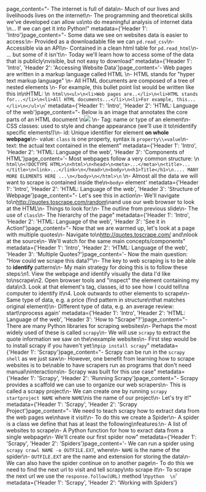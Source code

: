 page_content="-   The internet is full of data\n-   Much of our lives and livelihoods lives on the internet\n-   The programming and theoretical skills we've developed can allow us\nto do meaningful analysis of internet data  \n… If we can get it into Python!" metadata={'Header 1': 'Intro'}page_content="-   Some data we see on websites data is easier to access:\n-   Provided as a downloadable file we can `pd.read_csv`\n-   Accessible via an API\n-   Contained in a clean html table for `pd.read_html`\n-   … but some of it isn't\n-   Today we'll learn how to access some of the data that is publicly\nvisible, but not easy to download" metadata={'Header 1': 'Intro', 'Header 2': 'Accessing Website Data'}page_content='-   Web pages are written in a markup language called HTML  \n-   HTML stands for "hyper text markup language"  \n-   All HTML documents are composed of a tree of nested elements  \n-   For example, this bullet point list would be written like this in\nHTML:  \n``` html\n<ul>\n<li>Web pages are..</li>\n<li>HTML stands for...</li>\n<li>All HTML documents...</li>\n<li>For example, this...</li>\n</ul>\n```' metadata={'Header 1': 'Intro', 'Header 2': 'HTML: Language of the web'}page_content="-   Below is an image that annotates the core parts of an HTML document  \n![](attachment:./html_parts.png)  \n-   Tag: name or type of an element\n-   CSS classes: used to style and change appearance (we'll use it to\nidentify specific elements!)\n-   id: Unique identifier for element **on whole webpage**\n-   value: `class` is one property, syntax is `property\\=value`\n-   text: the actual text contained in the element" metadata={'Header 1': 'Intro', 'Header 2': 'HTML: Language of the web', 'Header 3': 'Components of HTML'}page_content='-   Most webpages follow a very common structure:  \n``` html\n<!DOCTYPE HTML>\n<html>\n<head>\n<meta>...</meta>\n<title>...</title>\n<link>...</link>\n</head>\n<body>\n<h1>Title</h1>\n.... MANY MORE ELEMENTS HERE ...\n</body>\n</html>\n```  \n-   Almost all the data we will want to scrape is contained inside the\n`<body>` element' metadata={'Header 1': 'Intro', 'Header 2': 'HTML: Language of the web', 'Header 3': 'Structure of Webpage'}page_content="-   Let's see this in action\n-   We'll navigate to\n[<http://quotes.toscrape.com/random>](http://quotes.toscrape.com/random)\nand use our web browser to look at the HTML\n-   Things to look for:\n-   The outline from previous slide\n-   The use of `class`\n-   The hierarchy of the page" metadata={'Header 1': 'Intro', 'Header 2': 'HTML: Language of the web', 'Header 3': 'See it in Action!'}page_content="-   Now that we are warmed up, let's look at a page with multiple quotes\n-   Navigate to\n[<http://quotes.toscrape.com/>](http://quotes.toscrape.com/) and\nlook at the source\n-   We'll watch for the same main concepts/components" metadata={'Header 1': 'Intro', 'Header 2': 'HTML: Language of the web', 'Header 3': 'Multiple Quotes?'}page_content='-   Now the main question: "How could we scrape this data?"\n-   The key to web scraping is to be able to **identify** patterns\n-   My main strategy for doing this is to follow these steps:\n1.  View the webpage and identify visually the data I\'d like to\nscrape\n2.  Open browser tools and "inspect" the element containing my data\n3.  Look at that element\'s tag, classes, id to see how I could tell\na computer to identify it\n4.  Look outwards to other elements to scrape\n-   Same type of data, e.g. a price (find pattern in structure\nthat matches original element)\n-   Different type of data, e.g. an average review: start\nprocess again' metadata={'Header 1': 'Intro', 'Header 2': 'HTML: Language of the web', 'Header 3': 'How to "Scrape"?'}page_content="-   There are many Python libraries for scraping websites\n-   Perhaps the most widely used of these is called `scrapy`\n-   We will use `scrapy` to extract the quote information we saw on the\nexample websites\n-   First step would be to install scrapy if you haven't yet:\n`pip install scrapy`" metadata={'Header 1': 'Scrapy'}page_content="-   Scrapy can be run in the `scrapy shell` as we just saw\n-   However, one benefit from learning how to scrape websites is to be\nable to have scrapers run as programs that don't need manual\ninteractions\n-   Scrapy was built for this use case" metadata={'Header 1': 'Scrapy', 'Header 2': 'Running Scrapy'}page_content="-   Scrapy provides a scaffold we can use to organize our web scrapers\n-   This is called a scrapy project\n-   We can create one by running `scrapy startproject NAME` where `NAME`\nis the name of our project\n-   Let's try it!" metadata={'Header 1': 'Scrapy', 'Header 2': 'Scrapy Project'}page_content="-   We need to teach scrapy how to extract data from the web pages we\nhave it visit\n-   To do this we create a Spider\n-   A spider is a class we define that has at least the following\nfeatures:\n-   A list of websites to scrape\n-   A Python function for how to exract data from a single webpage\n-   We'll create our first spider now" metadata={'Header 1': 'Scrapy', 'Header 2': 'Spiders'}page_content='-   We can run a spider using `scrapy crawl NAME -o OUTFILE.EXT`, where\n-   `NAME` is the name of the spider\n-   `OUTFILE.EXT` are the name and extension for storing the data\n-   We can also have the spider continue on to another page\n-   To do this we need to find the next url to visit and tell scrapy\nto scrape it\n-   To scrape the next url we use the `response.follow(URL)` method  \n```python  \n```' metadata={'Header 1': 'Scrapy', 'Header 2': 'Working with Spiders'}